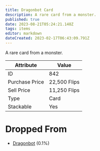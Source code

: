```yaml
---
title: Dragonbot Card
description: A rare card from a monster.
published: true
date: 2023-08-21T05:24:21.148Z
tags: items
editor: markdown
dateCreated: 2023-02-17T06:43:09.791Z
---
```


A rare card from a monster.

|Attribute|Value|
|-|-|
|ID|842|
|Purchase Price|22,500 Flips|
|Sell Price|11,250 Flips|
|Type|Card|
|Stackable|Yes|


# Dropped From
 * [Dragonbot](/monsters/dragonbot) (0.1%)
